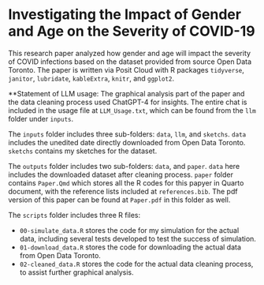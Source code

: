 # Investigating the Impact of Gender and Age on the Severity of COVID-19

This research paper analyzed how gender and age will impact the severity of COVID infections based on the dataset provided from source Open Data Toronto. The paper is written via Posit Cloud with R packages `tidyverse`, `janitor`, `lubridate`, `kableExtra`, `knitr`, and `ggplot2`. 

**Statement of LLM usage: The graphical analysis part of the paper and the data cleaning process used ChatGPT-4 for insights. The entire chat is included in the usage file at `LLM_Usage.txt`, which can be found from the `llm` folder under `inputs`.

The `inputs` folder includes three sub-folders: `data`, `llm`, and `sketchs`. `data` includes the unedited date directly downloaded from Open Data Toronto. `sketchs` contains my sketches for the dataset.

The `outputs` folder includes two sub-folders: `data`, and `paper`. `data` here includes the downloaded dataset after cleaning process. `paper` folder contains `Paper.Qmd` which stores all the R codes for this papyer in Quarto document, with the reference lists included at `references.bib`. The pdf version of this paper can be found at `Paper.pdf` in this folder as well. 

The `scripts` folder includes three R files: 
- `00-simulate_data.R` stores the code for my simulation for the actual data, including several tests developed to test the success of simulation.
- `01-download_data.R` stores the code for downloading the actual data from Open Data Toronto.
- `02-cleaned_data.R` stores the code for the actual data cleaning process, to assist further graphical analysis. 

